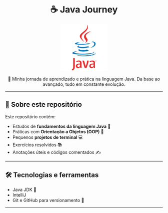 <h1 align="center">☕ Java Journey</h1>

<p align="center">
  <img src="https://raw.githubusercontent.com/devicons/devicon/master/icons/java/java-original-wordmark.svg" width="150" alt="Java Logo"/>
</p>

<p align="center">🚀 Minha jornada de aprendizado e prática na linguagem Java. Da base ao avançado, tudo em constante evolução.</p>

---

## 📘 Sobre este repositório

Este repositório contém:

- Estudos de **fundamentos da linguagem Java** 🧱  
- Práticas com **Orientação a Objetos (OOP)** 🧠  
- Pequenos **projetos de terminal** 💻  
- Exercícios resolvidos 📚  
- Anotações úteis e códigos comentados ✍️  

---

## 🛠️ Tecnologias e ferramentas

- Java JDK 🧰  
- IntelliJ  
- Git e GitHub para versionamento 🔄  

---

